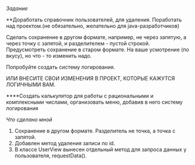 *Задание*

**Доработать справочник пользователей, для удаления. 
Поработать над проектом.(не обязательно, желательно для java-разработчиков)

Сделать сохранение в другом формате, например, не через запятую, а через точку с запятой, 
и разделителем - пустой строкой. Предусмотреть сохранение в старом формате. 
На ваше усмотрение (по вкусу), но что - то изменить надо.

Попробуйте создать систему логирования.

ИЛИ ВНЕСИТЕ СВОИ ИЗМЕНЕНИЯ В ПРОЕКТ, КОТОРЫЕ КАЖУТСЯ ЛОГИЧНЫМИ ВАМ.

****Создать калькулятор для работы с рациональными и комплексными числами, организовать меню, 
добавив в него систему логирования

*Что сделано мной*
1. Сохранение в другом формате. Разделитель не точка, а точка с запятой.
2. Добавлен метод удаления записи по id.
3. В классе UserView вынесен отдельный метод для запроса данных у пользователя, requestData().